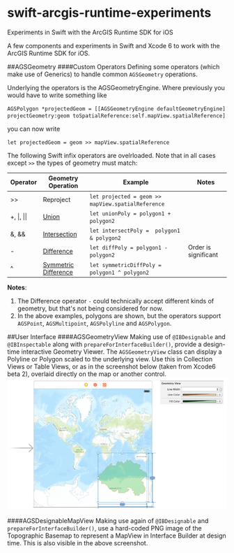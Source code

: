 swift-arcgis-runtime-experiments
================================

Experiments in Swift with the ArcGIS Runtime SDK for iOS

A few components and experiments in Swift and Xcode 6 to work with the ArcGIS Runtime SDK for iOS.

##AGSGeometry
####Custom Operators
Defining some operators (which make use of Generics) to handle common `AGSGeometry` operations.

Underlying the operators is the AGSGeometryEngine. Where previously you would have to write something like

```
AGSPolygon *projectedGeom = [[AGSGeometryEngine defaultGeometryEngine] projectGeometry:geom toSpatialReference:self.mapView.spatialReference]
```

you can now write

```
let projectedGeom = geom >> mapView.spatialReference
```

The following Swift infix operators are ovelrloaded. Note that in all cases except `>>` the types of geometry must match:

| Operator | Geometry Operation | Example | Notes |
| -------- | ------------------ | ------- | ----- |
| >>       | Reproject | `let projected = geom >> mapView.spatialReference` | |
| +, &#124;, &#124;&#124; | [Union](http://resources.esri.com/help/9.3/arcgisengine/arcobjects/esriGeometry/ITopologicalOperator_Union.htm) | `let unionPoly = polygon1 + polygon2` | |
| &, &&    | [Intersection](http://resources.esri.com/help/9.3/arcgisengine/arcobjects/esriGeometry/ITopologicalOperator_Intersect.htm) | `let intersectPoly =  polygon1 & polygon2` | |
| -        | [Difference](http://resources.esri.com/help/9.3/arcgisengine/arcobjects/esriGeometry/ITopologicalOperator_Difference.htm) | `let diffPoly = polygon1 - polygon2 ` | Order is significant|
| ^         | [Symmetric Difference](http://resources.esri.com/help/9.3/arcgisengine/arcobjects/esriGeometry/ITopologicalOperator_SymmetricDifference.htm) | `let symmetricDiffPoly = polygon1 ^ polygon2 ` | |

__Notes__:

 1. The Difference operator `-` could technically accept different kinds of geometry, but that's not being considered for now.
 2. In the above examples, polygons are shown, but the operators support `AGSPoint`, `AGSMultipoint`, `AGSPolyline` and `AGSPolygon`.

##User Interface
####AGSGeometryView
Making use of `@IBDesignable` and `@IBInspectable` along with `prepareForInterfaceBuilder()`, provide a design-time interactive Geometry Viewer. The `AGSGeometryView` class can display a Polyline or Polygon scaled to the underlying view. Use this in Collection Views or Table Views, or as in the screenshot below (taken from Xcode6 beta 2), overlaid directly on the map or another control.
![](readme-img-geometryview.png)

####AGSDesignableMapView
Making use again of `@IBDesignable` and `prepareForInterfaceBuilder()`, use a hard-coded PNG image of the Topographic Basemap to represent a MapView in Interface Builder at design time. This is also visible in the above screenshot.
